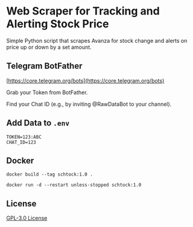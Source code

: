 # Web Scraper for Tracking and Alerting Stock Price
Simple Python script that scrapes Avanza for stock change and alerts on price up or down by a set amount.

## Telegram BotFather
[https://core.telegram.org/bots](https://core.telegram.org/bots)

Grab your Token from BotFather.

Find your Chat ID (e.g., by inviting @RawDataBot to your channel).

## Add Data to `.env`
```
TOKEN=123:ABC
CHAT_ID=123
```

## Docker
`docker build --tag schtock:1.0 .`

`docker run -d --restart unless-stopped schtock:1.0`

## License
[GPL-3.0 License](https://github.com/badsko/schtock/blob/master/LICENSE)
